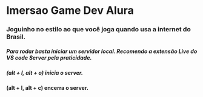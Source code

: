 # Imersao Game Dev Alura
### Joguinho no estilo ao que você joga quando usa a internet do Brasil.
##### Para rodar basta iniciar um servidor local. Recomendo a extensão Live do VS code Server pela praticidade.
##### (alt + l, alt + o) inicia o server.
####  (alt + l, alt + c) encerra o server.
